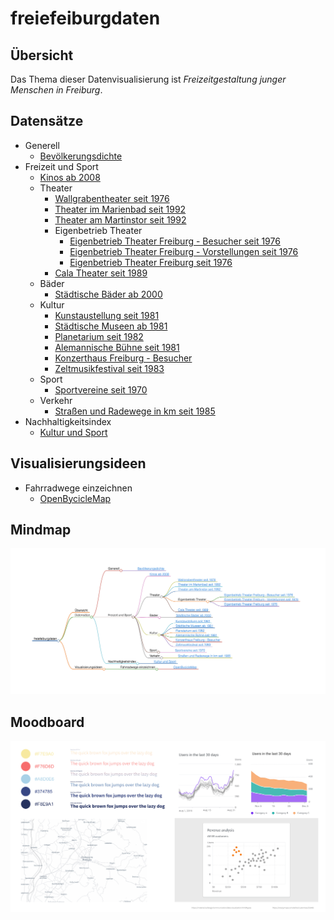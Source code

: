 # freiefeiburgdaten

## Übersicht

Das Thema dieser Datenvisualisierung ist *Freizeitgestaltung junger Menschen in Freiburg*.

## Datensätze

* Generell
  * [Bevölkerungsdichte](https://fritz.freiburg.de/asw/asw.exe?aw=Flaechennutzung/Region_Bevoelkerungsdichte)
* Freizeit und Sport
  * [Kinos ab 2008](https://fritz.freiburg.de/asw/asw.exe?aw=Kultur/JB_Kinos_ALLE_ASW)
  * Theater
    * [Wallgrabentheater seit 1976](https://fritz.freiburg.de/asw/asw.exe?aw=Kultur/JB_Wallgrabentheater)
    * [Theater im Marienbad seit 1992](https://fritz.freiburg.de/asw/asw.exe?aw=Kultur/JB_Theater_Marienbad)
    * [Theater am Martinstor seit 1992](https://fritz.freiburg.de/asw/asw.exe?aw=Kultur/JB_Theater_Martinstor)
    * Eigenbetrieb Theater
      * [Eigenbetrieb Theater Freiburg - Besucher seit 1976](https://fritz.freiburg.de/asw/asw.exe?aw=Kultur/JB_EB_Theater_Besucher)
      * [Eigenbetrieb Theater Freiburg - Vorstellungen seit 1976](https://fritz.freiburg.de/asw/asw.exe?aw=Kultur/JB_EB_Theater_Vorst)
      * [Eigenbetrieb Theater Freiburg seit 1976](https://fritz.freiburg.de/asw/asw.exe?aw=Kultur/JB_Eigenbetrieb%20Theater)
    * [Cala Theater seit 1989](https://fritz.freiburg.de/asw/asw.exe?aw=Kultur/JB_CALA_THEATER)
  * Bäder
    * [Städtische Bäder ab 2000](https://fritz.freiburg.de/asw/asw.exe?aw=Sport/JB_Baeder)
  * Kultur
    * [Kunstaustellung seit 1981](https://fritz.freiburg.de/asw/asw.exe?aw=Kultur/JB_Kunstausstellungen)
    * [Städtische Museen ab 1981](https://fritz.freiburg.de/asw/asw.exe?aw=Kultur/JB_Museen)
    * [Planetarium seit 1982](https://fritz.freiburg.de/asw/asw.exe?aw=Kultur/JB_Planetarium)
    * [Alemannische Bühne seit 1981](https://fritz.freiburg.de/asw/asw.exe?aw=Kultur/JB_Alemannische_Buehne)
    * [Konzerthaus Freiburg - Besucher](https://fritz.freiburg.de/asw/asw.exe?aw=Kultur/JB_Konzerthaus_Besucher)
    * [Zeltmusikfestival seit 1983](https://fritz.freiburg.de/asw/asw.exe?aw=Kultur/JB_Zeltmusikfestival)
  * Sport
    * [Sportvereine seit 1970](https://fritz.freiburg.de/asw/asw.exe?aw=Sport/JB_Sportvereine)
  * Verkehr
    * [Straßen und Radewege in km seit 1985](https://fritz.freiburg.de/asw/asw.exe?aw=Verkehr/JB_VERKEHR_STRASSEN)
* Nachhaltigkeitsindex
  * [Kultur und Sport](https://fritz.freiburg.de/asw/asw.exe?aw=Nachhaltigkeit/Freiburger_Nachhaltigkeitsindikatoren&@Feld=12)

## Visualisierungsideen

* Fahrradwege einzeichnen
  * [OpenBycicleMap](https://www.openstreetmap.org/search?query=freiburg#map=12/47.9874/7.7965&layers=C)

## Mindmap

![mindmap](assets/mindmap.png)

## Moodboard

![moodboard](assets/Moodboard.png)
